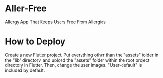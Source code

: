 # Aller-Free
Allergy App That Keeps Users Free From Allergies

# How to Deploy
Create a new Flutter project. Put everything other than the "assets" folder in the "lib" directory, and upload the "assets" folder within the root project directory in Flutter. 
Then, change the user images. "User-default" is included by default. 

